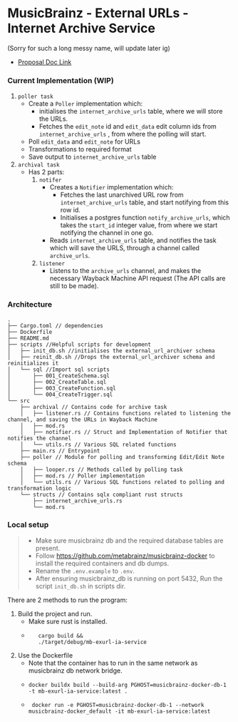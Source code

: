 # MusicBrainz - External URLs - Internet Archive Service
(Sorry for such a long messy name, will update later ig)
- [Proposal Doc Link](https://docs.google.com/document/d/1Bk66_HFWEA6gBbFfQzIriGGgxxbEIwN1CbVDcz7FTys/edit?usp=sharing)

### Current Implementation (WIP)
1. `poller task`
   - Create a `Poller` implementation which:
     - initialises the `internet_archive_urls` table, where we will store the URLs.
     - Fetches the `edit_note` id and `edit_data` edit column ids from `internet_archive_urls` , from where the polling will start.
   - Poll `edit_data` and `edit_note` for URLs
   - Transformations to required format
   - Save output to `internet_archive_urls` table
2. `archival task`
   - Has 2 parts:
     1. `notifer`
         - Creates a `Notifier` implementation which:
           - Fetches the last unarchived URL row from `internet_archive_urls` table, and start notifying from this row id.
           - Initialises a postgres function `notify_archive_urls`, which takes the `start_id` integer value, from where we start notifying the channel in one go.
         - Reads `internet_archive_urls` table, and notifies the task which will save the URLS, through a channel called `archive_urls`.
     2. `listener`
         - Listens to the `archive_urls` channel, and makes the necessary Wayback Machine API request (The API calls are still to be made).

### Architecture
```
.
├── Cargo.toml // dependencies
├── Dockerfile 
├── README.md
├── scripts //Helpful scripts for development
│   ├── init_db.sh //initialises the external_url_archiver schema
│   ├── reinit_db.sh //Drops the external_url_archiver schema and reinitializes it
│   └── sql //Import sql scripts
│       ├── 001_CreateSchema.sql
│       ├── 002_CreateTable.sql
│       ├── 003_CreateFunction.sql
│       └── 004_CreateTrigger.sql
└── src
    ├── archival // Contains code for archive task
    │   ├── listener.rs // Contains functions related to listening the channel, and saving the URLs in Wayback Machine
    │   ├── mod.rs
    │   ├── notifier.rs // Struct and Implementation of Notifier that notifies the channel
    │   └── utils.rs // Various SQL related functions
    ├── main.rs // Entrypoint
    ├── poller // Module for polling and transforming Edit/Edit Note schema
    │   ├── looper.rs // Methods called by polling task 
    │   ├── mod.rs // Poller implementation
    │   └── utils.rs // Various SQL functions related to polling and transformation logic
    └── structs // Contains sqlx compliant rust structs
        ├── internet_archive_urls.rs
        └── mod.rs

```

### Local setup
> - Make sure musicbrainz db and the required database tables are present.
> - Follow https://github.com/metabrainz/musicbrainz-docker to install the required containers and db dumps.
> - Rename the `.env.example` to `.env`.
> - After ensuring musicbrainz_db is running on port 5432, Run the script `init_db.sh` in scripts dir.

There are 2 methods to run the program:
1. Build the project and run.
    - Make sure rust is installed.
   - ```shell
        cargo build &&
        ./target/debug/mb-exurl-ia-service
        ```
2. Use the Dockerfile
   - Note that the container has to run in the same network as musicbrainz db network bridge.
   - ```shell
     docker buildx build --build-arg PGHOST=musicbrainz-docker-db-1 -t mb-exurl-ia-service:latest .
     ```
   - ```shell
      docker run -e PGHOST=musicbrainz-docker-db-1 --network musicbrainz-docker_default -it mb-exurl-ia-service:latest
     ```